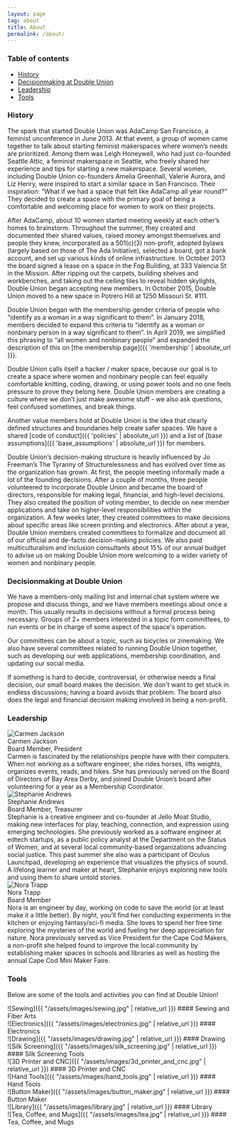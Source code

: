 ```yaml
---
layout: page
tag: about
title: About
permalink: /about/
---
```


### Table of contents

* [History](#history)
* [Decisionmaking at Double Union](#decisionmaking-at-double-union)
* [Leadership](#leadership)
* [Tools](#tools)

### History

The spark that started Double Union was AdaCamp San Francisco, a feminist unconference in June 2013. At that event, a group of women came together to talk about starting feminist makerspaces where women’s needs are prioritized. Among them was Leigh Honeywell, who had just co-founded Seattle Attic, a feminist makerspace in Seattle, who freely shared her experience and tips for starting a new makerspace. Several women, including Double Union co-founders Amelia Greenhall, Valerie Aurora, and Liz Henry, were inspired to start a similar space in San Francisco. Their inspiration: “What if we had a space that felt like AdaCamp all year round?” They decided to create a space with the primary goal of being a comfortable and welcoming place for women to work on their projects.

After AdaCamp, about 10 women started meeting weekly at each other’s homes to brainstorm. Throughout the summer, they created and documented their shared values, raised money amongst themselves and people they knew, incorporated as a 501(c)(3) non-profit, adopted bylaws (largely based on those of The Ada Initiative), selected a board, got a bank account, and set up various kinds of online infrastructure. In October 2013 the board signed a lease on a space in the Fog Building, at 333 Valencia St in the Mission. After ripping out the carpets, building shelves and workbenches, and taking out the ceiling tiles to reveal hidden skylights, Double Union began accepting new members. In October 2015, Double Union moved to a new space in Potrero Hill at 1250 Missouri St. #111.

Double Union began with the membership gender criteria of people who “identify as a woman in a way significant to them”. In January 2018, members decided to expand this criteria to “identify as a woman or nonbinary person in a way significant to them”. In April 2019, we simplified this phrasing to “all women and nonbinary people” and expanded the description of this on [the membership page]({{ 'membership' | absolute_url }}).

Double Union calls itself a hacker / maker space, because our goal is to create a space where women and nonbinary people can feel equally comfortable knitting, coding, drawing, or using power tools and no one feels pressure to prove they belong here. Double Union members are creating a culture where we don’t just make awesome stuff - we also ask questions, feel confused sometimes, and break things.

Another value members hold at Double Union is the idea that clearly defined structures and boundaries help create safer spaces. We have a shared  [code of conduct]({{ 'policies' | absolute_url }}) and a list of [base assumptions]({{ 'base_assumptions' | absolute_url }}) for members.

Double Union’s decision-making structure is heavily influenced by Jo Freeman’s The Tyranny of Structurelessness and has evolved over time as the organization has grown. At first, the people meeting informally made a lot of the founding decisions. After a couple of months, three people volunteered to incorporate Double Union and became the board of directors, responsible for making legal, financial, and high-level decisions. They also created the position of voting member, to decide on new member applications and take on higher-level responsibilities within the organization. A few weeks later, they created committees to make decisions about specific areas like screen printing and electronics. After about a year, Double Union members created committees to formalize and document all of our official and de-facto decision-making policies. We also paid multiculturalism and inclusion consultants about 15% of our annual budget to advise us on making Double Union more welcoming to a wider variety of women and nonbinary people.


### Decisionmaking at Double Union

We have a members-only mailing list and internal chat system where we propose and discuss things, and we have members meetings about once a month. This usually results in decisions without a formal process being necessary. Groups of 2+ members interested in a topic form committees, to run events or be in charge of some aspect of the space's operation.

Our committees can be about a topic, such as bicycles or zinemaking. We also have several committees related to running Double Union together, such as developing our web applications, membership coordination, and updating our social media.

If something is hard to decide, controversial, or otherwise needs a final decision, our small board makes the decision. We don't want to get stuck in endless discussions; having a board avoids that problem. The board also does the legal and financial decision making involved in being a non-profit.

### Leadership

<div class='leader'>
  <img 
    src='{{ "/assets/images/board/carmen-jackson.jpg" | relative_url }}' 
    alt='Carmen Jackson'
  />
  <div class='details'>
    <div class='name'>Carmen Jackson</div>
    <div class='title'>Board Member, President</div>
    <div class='bio'>
      Carmen is fascinated by the relationships people have with their computers. When not working as a software engineer, she rides horses, lifts weights, organizes events, reads, and hikes. She has previously served on the Board of Directors of Bay Area Derby, and joined Double Union’s board after volunteering for a year as a Membership Coordinator.
    </div>
  </div>
</div>

<div class='leader'>
  <img 
    src='{{ "/assets/images/board/stephanie-andrews.jpg" | relative_url }}' 
    alt='Stephanie Andrews'
  />
  <div class='details'>
    <div class='name'>Stephanie Andrews</div>
    <div class='title'>Board Member, Treasurer</div>
    <div class='bio'>
      Stephanie is a creative engineer and co-founder at Jello Moat Studio, making new interfaces for play, teaching, connection, and expression using emerging technologies. She previously worked as a software engineer at edtech startups, as a public policy analyst at the Department on the Status of Women, and at several local community-based organizations advancing social justice. This past summer she also was a participant of Oculus Launchpad, developing an experience that visualizes the physics of sound. A lifelong learner and maker at heart, Stephanie enjoys exploring new tools and using them to share untold stories.
    </div>
  </div>
</div>

<div class='leader'>
  <img 
    src='{{ "/assets/images/board/nora-trapp.jpg" | relative_url }}' 
    alt='Nora Trapp'
  />
  <div class='details'>
    <div class='name'>Nora Trapp</div>
    <div class='title'>Board Member</div>
    <div class='bio'>
      Nora is an engineer by day, working on code to save the world (or at least make it a little better). By night, you’ll find her conducting experiments in the kitchen or enjoying fantasy/sci-fi media. She loves to spend her free time exploring the mysteries of the world and fueling her deep appreciation for nature. Nora previously served as Vice President for the Cape Cod Makers, a non-profit she helped found to improve the local community by establishing maker spaces in schools and libraries as well as hosting the annual Cape Cod Mini Maker Faire.
    </div>
  </div>
</div>

### Tools

Below are some of the tools and activities you can find at Double Union!

<div class='tools' markdown='1'>
  <div class='tool' markdown='1'>
![Sewing]({{ "/assets/images/sewing.jpg" | relative_url }})
#### Sewing and Fiber Arts
  </div>

  <div class='tool' markdown='1'>
![Electronics]({{ "/assets/images/electronics.jpg" | relative_url }})
#### Electronics
  </div>

  <div class='tool' markdown='1'>
![Drawing]({{ "/assets/images/drawing.jpg" | relative_url }})
#### Drawing
  </div>

  <div class='tool' markdown='1'>
![Silk Screening]({{ "/assets/images/silk_screening.jpg" | relative_url }})
#### Silk Screening Tools
  </div>

  <div class='tool' markdown='1'>
![3D Printer and CNC]({{ "/assets/images/3d_printer_and_cnc.jpg" | relative_url }})
#### 3D Printer and CNC
  </div>

  <div class='tool' markdown='1'>
![Hand Tools]({{ "/assets/images/hand_tools.jpg" | relative_url }})
#### Hand Tools
  </div>

  <div class='tool' markdown='1'>
![Button Maker]({{ "/assets/images/button_maker.jpg" | relative_url }})
#### Button Maker
  </div>

  <div class='tool' markdown='1'>
![Library]({{ "/assets/images/library.jpg" | relative_url }})
#### Library
  </div>

  <div class='tool' markdown='1'>
![Tea, Coffee, and Mugs]({{ "/assets/images/tea.jpg" | relative_url }})
#### Tea, Coffee, and Mugs
  </div>

</div>
